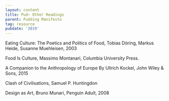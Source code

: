 ```yaml
---
layout: content
title: Pud~ Other Readings
parent: Pudding Manifesto
tag: resource
pubdate: '2019'
---
```

Eating Culture: The Poetics and Politics of Food, Tobias Döring, Markus Heide, Susanne Muehleisen, 2003

Food Is Culture, Massimo Montanari, Columbia University Press.

A Companion to the Anthropology of Europe By Ullrich Kockel, John Wiley & Sons, 2015

Clash of Civilisations, Samuel P. Huntingdon

Design as Art, Bruno Munari, Penguin Adult, 2008
